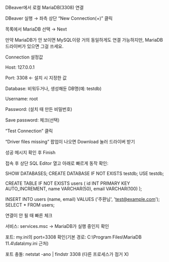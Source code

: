 DBeaver에서 로컬 MariaDB(3308) 연결

DBeaver 실행 → 좌측 상단 “New Connection(+)” 클릭

목록에서 MariaDB 선택 → Next

만약 MariaDB가 안 보이면 MySQL이랑 거의 동일하게도 연결 가능하지만, MariaDB 드라이버가 있으면 그걸 쓰세요.

Connection 설정값

Host: 127.0.0.1

Port: 3308 ← 설치 시 지정한 값

Database: 비워두거나, 생성해둔 DB명(예: testdb)

Username: root

Password: (설치 때 만든 비밀번호)

Save password: 체크(선택)

“Test Connection” 클릭

“Driver files missing” 팝업이 나오면 Download 눌러 드라이버 받기

성공 메시지 확인 후 Finish

접속 후 상단 SQL Editor 열고 아래로 빠르게 동작 확인:

SHOW DATABASES;
CREATE DATABASE IF NOT EXISTS testdb;
USE testdb;

CREATE TABLE IF NOT EXISTS users (
  id INT PRIMARY KEY AUTO_INCREMENT,
  name VARCHAR(50),
  email VARCHAR(100)
);

INSERT INTO users (name, email) VALUES ('주환님', 'test@example.com');
SELECT * FROM users;

연결이 안 될 때 빠른 체크

서비스: services.msc → MariaDB가 실행 중인지 확인

포트: my.ini의 port=3308 확인(기본 경로: C:\Program Files\MariaDB 11.4\data\my.ini 근처)

포트 충돌: netstat -ano | findstr 3308 (다른 프로세스가 점거 X)